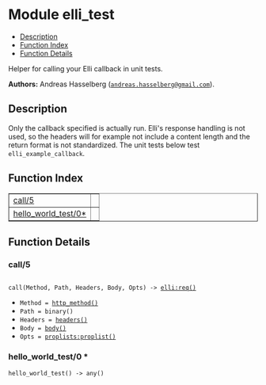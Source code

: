 

# Module elli_test #
* [Description](#description)
* [Function Index](#index)
* [Function Details](#functions)

Helper for calling your Elli callback in unit tests.

__Authors:__ Andreas Hasselberg ([`andreas.hasselberg@gmail.com`](mailto:andreas.hasselberg@gmail.com)).

<a name="description"></a>

## Description ##
Only the callback specified is actually run. Elli's response handling is not
used, so the headers will for example not include a content length and the
return format is not standardized.
The unit tests below test `elli_example_callback`.<a name="index"></a>

## Function Index ##


<table width="100%" border="1" cellspacing="0" cellpadding="2" summary="function index"><tr><td valign="top"><a href="#call-5">call/5</a></td><td></td></tr><tr><td valign="top"><a href="#hello_world_test-0">hello_world_test/0*</a></td><td></td></tr></table>


<a name="functions"></a>

## Function Details ##

<a name="call-5"></a>

### call/5 ###

<pre><code>
call(Method, Path, Headers, Body, Opts) -&gt; <a href="elli.md#type-req">elli:req()</a>
</code></pre>

<ul class="definitions"><li><code>Method = <a href="#type-http_method">http_method()</a></code></li><li><code>Path = binary()</code></li><li><code>Headers = <a href="#type-headers">headers()</a></code></li><li><code>Body = <a href="#type-body">body()</a></code></li><li><code>Opts = <a href="proplists.md#type-proplist">proplists:proplist()</a></code></li></ul>

<a name="hello_world_test-0"></a>

### hello_world_test/0 * ###

`hello_world_test() -> any()`

